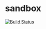 # sandbox

[![Build Status](https://github.com/ericminio/sandbox/actions/workflows/tests.yml/badge.svg)](https://github.com/ericminio/sandbox/actions)

